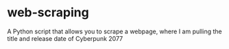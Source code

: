 # web-scraping

A Python script that allows you to scrape a webpage, where I am pulling the title and release date of Cyberpunk 2077
